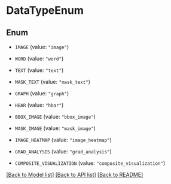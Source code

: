 # DataTypeEnum

## Enum


* `IMAGE` (value: `"image"`)

* `WORD` (value: `"word"`)

* `TEXT` (value: `"text"`)

* `MASK_TEXT` (value: `"mask_text"`)

* `GRAPH` (value: `"graph"`)

* `HBAR` (value: `"hbar"`)

* `BBOX_IMAGE` (value: `"bbox_image"`)

* `MASK_IMAGE` (value: `"mask_image"`)

* `IMAGE_HEATMAP` (value: `"image_heatmap"`)

* `GRAD_ANALYSIS` (value: `"grad_analysis"`)

* `COMPOSITE_VISUALIZATION` (value: `"composite_visualization"`)


[[Back to Model list]](../README.md#documentation-for-models) [[Back to API list]](../README.md#documentation-for-api-endpoints) [[Back to README]](../README.md)


